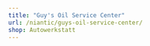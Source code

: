 ```yaml
---
title: "Guy's Oil Service Center"
url: /niantic/guys-oil-service-center/
shop: Autowerkstatt
---
```

